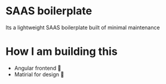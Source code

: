 # SAAS boilerplate
Its a lightweight SAAS boilerplate built of minimal maintenance 

# How I am building this 
- Angular frontend 🌇
- Matirial for design 🧪

